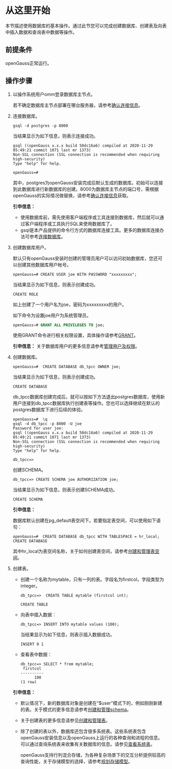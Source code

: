 # 从这里开始<a name="ZH-CN_TOPIC_0289900873"></a>

本节描述使用数据库的基本操作。通过此节您可以完成创建数据库、创建表及向表中插入数据和查询表中数据等操作。

## 前提条件<a name="zh-cn_topic_0283136717_zh-cn_topic_0237120268_zh-cn_topic_0065727379_section41248418165624"></a>

openGauss正常运行。

## 操作步骤<a name="zh-cn_topic_0283136717_zh-cn_topic_0237120268_zh-cn_topic_0065727379_section62139327164538"></a>

1.  以操作系统用户omm登录数据库主节点。

    若不确定数据库主节点部署在哪台服务器，请参考[确认连接信息](确认连接信息.md)。

2.  连接数据库。

    ```
    gsql -d postgres -p 8000
    ```

    当结果显示为如下信息，则表示连接成功。

    ```
    gsql ((openGauss x.x.x build 50dc16a6) compiled at 2020-11-29 05:49:21 commit 1071 last mr 1373)
    Non-SSL connection (SSL connection is recommended when requiring high-security)
    Type "help" for help.
    
    openGauss=# 
    ```

    其中，postgres为openGauss安装完成后默认生成的数据库。初始可以连接到此数据库进行新数据库的创建。8000为数据库主节点的端口号，需根据openGauss的实际情况做替换，请参考[确认连接信息](确认连接信息.md)获取。

    **引申信息：**

    -   使用数据库前，需先使用客户端程序或工具连接到数据库，然后就可以通过客户端程序或工具执行SQL来使用数据库了。
    -   gsql是本产品提供的命令行方式的数据库连接工具。更多的数据库连接办法可参考[连接数据库](连接数据库.md)。

3. 创建数据库用户。

   默认只有openGauss安装时创建的管理员用户可以访问初始数据库，您还可以创建其他数据库用户帐号。

   ```
   openGauss=# CREATE USER joe WITH PASSWORD "xxxxxxxxx";
   ```

   当结果显示为如下信息，则表示创建成功。

   ```
   CREATE ROLE
   ```

   如上创建了一个用户名为joe，密码为xxxxxxxxx的用户。

   如下命令为设置joe用户为系统管理员。

   ```sql
   openGauss=# GRANT ALL PRIVILEGES TO joe;
   ```

   使用GRANT命令进行相关权限设置，具体操作请参考[GRANT](GRANT.md)。

   **引申信息：** 关于数据库用户的更多信息请参考[管理用户及权限](管理用户及权限.md)。

4.  创建数据库。

    ```
    openGauss=#  CREATE DATABASE db_tpcc OWNER joe;
    ```

    当结果显示为如下信息，则表示创建成功。

    ```
    CREATE DATABASE
    ```

    db\_tpcc数据库创建完成后，就可以按如下方法退出postgres数据库，使用新用户连接到db\_tpcc数据库执行创建表等操作。您也可以选择继续在默认的postgres数据库下进行后续的体验。

    ```
    openGauss=#  \q
    gsql -d db_tpcc -p 8000 -U joe
    Password for user joe:
    gsql ((openGauss x.x.x build 50dc16a6) compiled at 2020-11-29 05:49:21 commit 1071 last mr 1373)
    Non-SSL connection (SSL connection is recommended when requiring high-security)
    Type "help" for help.
     
    db_tpcc=> 
    ```

    创建SCHEMA。

    ```
    db_tpcc=> CREATE SCHEMA joe AUTHORIZATION joe;
    ```

    当结果显示为如下信息，则表示创建SCHEMA成功。

    ```
    CREATE SCHEMA
    ```

    **引申信息：**

    数据库默认创建在pg\_default表空间下。若要指定表空间，可以使用如下语句：

    ```
    openGauss=#  CREATE DATABASE db_tpcc WITH TABLESPACE = hr_local;
    CREATE DATABASE
    ```

    其中hr\_local为表空间名称，关于如何创建表空间，请参考[创建和管理表空间](创建和管理表空间.md)。

5.  创建表。

    -   创建一个名称为mytable，只有一列的表。字段名为firstcol，字段类型为integer。

        ```
        db_tpcc=>  CREATE TABLE mytable (firstcol int);
        ```

        ```
        CREATE TABLE
        ```

    -   向表中插入数据：

        ```
        db_tpcc=> INSERT INTO mytable values (100);
        ```

        当结果显示为如下信息，则表示插入数据成功。

        ```
        INSERT 0 1
        ```

    -   查看表中数据：

        ```
        db_tpcc=> SELECT * from mytable;
         firstcol 
        ----------
              100
        (1 row)
        ```


    **引申信息：**
    
    -   默认情况下，新的数据库对象是创建在“$user”模式下的，例如刚刚新建的表。关于模式的更多信息请参考[创建和管理schema](创建和管理schema.md)。
    -   关于创建表的更多信息请参见[创建和管理表](创建和管理表.md)。
    -   除了创建的表以外，数据库还包含很多系统表。这些系统表包含openGauss安装信息以及openGauss上运行的各种查询和进程的信息。可以通过查询系统表来收集有关数据库的信息。请参见[查看系统表](查看系统表.md)。
    
        openGauss支持行列混合存储，为各种复杂场景下的交互分析提供较高的查询性能，关于存储模型的选择，请参考[规划存储模型](规划存储模型.md)。



